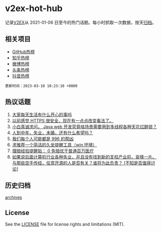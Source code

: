 # v2ex-hot-hub

 记录[V2EX](https://www.v2ex.com/)从 2021-01-06 日至今的热门话题。每小时抓取一次数据，按天[归档](archives)。
 
 ## 相关项目

- [GitHub热榜](https://github.com/lonnyzhang423/github-hot-hub)
- [知乎热榜](https://github.com/lonnyzhang423/zhihu-hot-hub)
- [微博热榜](https://github.com/lonnyzhang423/weibo-hot-hub)
- [头条热榜](https://github.com/lonnyzhang423/toutiao-hot-hub)
- [抖音热榜](https://github.com/lonnyzhang423/douyin-hot-hub)


 `更新时间：2023-03-10 10:23:10 +0800`

## 热议话题

1. [大家每天生活有什么开心的事吗](https://www.v2ex.com/t/922514)
1. [以前感觉 HTTPS 很安全，现在有一点点改变看法了。](https://www.v2ex.com/t/922534)
1. [小白真诚求问， Java web 开发究竟啥场景需要用到多线程各种天花烂醉锁？](https://www.v2ex.com/t/922519)
1. [人到中年，失业，未婚，还有什么希望吗？](https://www.v2ex.com/t/922502)
1. [我们每个人可能都是 996 的帮凶](https://www.v2ex.com/t/922635)
1. [求推荐一个简洁的久坐提醒工具（win 环境）](https://www.v2ex.com/t/922507)
1. [理赔经验提醒贴： 0 免赔优于普通百万医疗](https://www.v2ex.com/t/922544)
1. [如果说后面计算机行业各种失业，并且没有找到新的支柱产业前，哀嚎一片。与那些空手传经，任意开源的人是否有关？谁将为此负责？ [不知是否值得讨论]](https://www.v2ex.com/t/922575)

## 历史归档

[archives](archives)

## License

See the [LICENSE](LICENSE) file for license rights and limitations (MIT).
